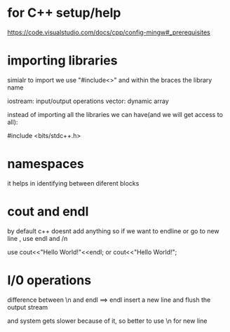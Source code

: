 # for C++ setup/help

https://code.visualstudio.com/docs/cpp/config-mingw#_prerequisites

# importing libraries

simialr to import we use "#include<>" and within the braces the library name

iostream: input/output operations
vector: dynamic array

instead of importing all the libraries we can have(and we will get access to all):

#include <bits/stdc++.h>

# namespaces

it helps in identifying between diferent blocks


# cout and endl

by default c++ doesnt add anything so if we want to endline or go to new line , use endl and  /n

use cout<<"Hello World!"<<endl;
or  cout<<"Hello World!";

# I/0 operations

difference between \n and endl ==> endl insert a new line and flush the output stream
 
and system gets slower because of it, so better to use \n for new line